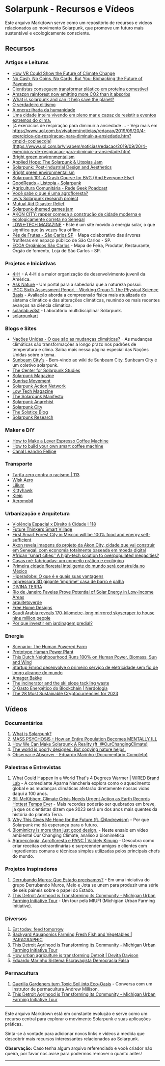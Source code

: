 # Solarpunk - Recursos e Vídeos

Este arquivo Markdown serve como um repositório de recursos e vídeos relacionados ao movimento Solarpunk, que promove um futuro mais sustentável e ecologicamente consciente.

## Recursos

### Artigos e Leituras

- [How VR Could Show the Future of Climate Change](https://www.lifewire.com/how-vr-could-show-the-future-of-climate-change-5189623)
- [No Cash, No Coins, No Cards, But You: Biohacking the Future of Payments](https://link.springer.com/chapter/10.1007/978-3-031-33246-3_16)
- [Cientistas conseguem transformar plástico em proteína comestível](https://canaltech.com.br/inovacao/cientistas-conseguem-transformar-plastico-em-proteina-comestivel-190900/)
- [Amazon rainforest now emitting more CO2 than it absorbs](https://www.theguardian.com/environment/2021/jul/14/amazon-rainforest-now-emitting-more-co2-than-it-absorbs)
- [What is solarpunk and can it help save the planet?](https://www.bbc.com/news/business-57761297.amp#aoh=16294057577826&amp_ct=1629405765182&referrer=https%3A%2F%2Fwww.google.com&amp_tf=Fonte%3A%20%251%24s)
- [O verdadeiro elitismo](https://medium.com/@felipemaestrello/o-verdadeiro-elitismo-80972778a3d8)
- [A encruzilhada da humanidade](https://medium.com/@felipemaestrello/a-encruzilhada-da-humanidade-9f507fedc55d)
- [Uma cidade inteira vivendo em pleno mar e capaz de resistir a eventos extremos do clima.](https://www.instagram.com/nexojornal/p/CXUM80ABK65/?utm_medium=copy_link)
- [4 exercícios de respiração para diminuir a ansiedade ... - Veja mais em https://www.uol.com.br/vivabem/noticias/redacao/2019/09/20/4-exercicios-de-respiracao-para-diminuir-a-ansiedade.htm?cmpid=copiaecola](https://www.uol.com.br/vivabem/noticias/redacao/2019/09/20/4-exercicios-de-respiracao-para-diminuir-a-ansiedade.htm)
- [Bright green environmentalism](https://en.wikipedia.org/wiki/Bright_green_environmentalism)
- [Applied Hope: The Solarpunk & Utopias Jam](https://itch.io/jam/applied-hope)
- [Solarpunk: Post-Industrial Design and Aesthetics](https://medium.com/@erichunting/solarpunk-post-industrial-design-and-aesthetics-1ecb350c28b6)
- [Bright green environmentalism](https://en.m.wikipedia.org/wiki/Bright_green_environmentalism)
- [Solarpunk 101: A Crash Course for BVG (And Everyone Else)](https://forums.yoworld.com/viewtopic.php?f=2&t=218674)
- [GoodReads - Listopia - Solarpunk](https://www.goodreads.com/list/show/89580.Solarpunk)
- [Agricultura Comunitária - Rede Geek Poadcast](https://open.spotify.com/episode/0yy2kJw6seW6ID1wJN0MVI?si=0jsVSfHZRPKXGR-H1yLJww&utm_source=native-share-menu&nd=1)
- [Você sabe o que é uma agrofloresta?](https://ciclovivo.com.br/planeta/desenvolvimento/voce-sabe-o-que-e-uma-agrofloresta/)
- [Ivy's Solarpunk research project](https://ivy-solarpunk.com)
- [Mutual Aid Disaster Relief](https://mutualaiddisasterrelief.org/pt/resources/?doing_wp_cron=1694629452.8696289062500000000000)
- [Solarpunk-themed games jam](https://www.reddit.com/r/solarpunk/comments/ne0kwu/solarpunkthemed_games_jam/?utm_medium=android_app&utm_source=share)
- [AKON CITY: rapper começa a construção de cidade moderna e ecologicamente correta no Senegal](https://revistacasaejardim.globo.com/Casa-e-Jardim/Arquitetura/noticia/2021/01/rapper-americano-comeca-construcao-de-cidade-moderna-no-senegal.html)
- [LOW←TECH MAGAZINE](https://solar.lowtechmagazine.com) - Este é um site movido a energia solar, o que significa que às vezes fica offline
- [Pés de Frutas - São Carlos SP](https://www.google.com/maps/d/edit?mid=1NhhL1y-nRgQfDn6RypUmI5a0rSk&ll=-22.0090241382117%2C-47.86508518821255&z=13) - Mapa colaborativo das árvores frutíferas em espaço público de São Carlos - SP.
- [ECOA Orgânicos São Carlos](https://www.google.com/maps/d/u/0/viewer?mid=1bUEReEzYQyH7DJuC2JVZTrqjR2s&ll=-22.105840682426035%2C-47.94565635&z=11) - Mapa de Feira, Produtor, Restaurante, Órgão de fomento, Loja de São Carlos - SP.

### Projetos e Iniciativas

- [4-H](https://4-h.org) - A 4‑H é a maior organização de desenvolvimento juvenil da América.
- [Ask Nature](https://asknature.org) - Um portal para a sabedoria que a natureza possui.
- [IPCC Sixth Assessment Report - Working Group 1: The Physical Science Basis](https://www.ipcc.ch/report/ar6/wg1/) - Avaliação aborda a compreensão física mais atualizada do sistema climático e das alterações climáticas, reunindo os mais recentes avanços na ciência climática.
- [solarlab.w3st](https://www.instagram.com/solarlab.w3st/?igshid=YmMyMTA2M2Y%3D) - Laboratório multidisciplinar Solarpunk.
- [solarpunkart](https://www.instagram.com/solarpunkart/)

### Blogs e Sites

- [Nações Unidas - O que são as mudanças climáticas?](https://brasil.un.org/pt-br/175180-o-que-são-mudanças-climáticas) - As mudanças climáticas são transformações a longo prazo nos padrões de temperatura e clima. Saiba mais nessa página especial das Nações Unidas sobre o tema.
- [Sunbeam City's](https://wiki.sunbeam.city/doku.php) - Bem-vindo ao wiki de Sunbeam City. Sunbeam City é um coletivo solarpunk.
- [The Center for Solarpunk Studies](https://solarpunk.cool/)
- [Solarpunk Magazine](https://www.solarpunkmagazine.com/)
- [Sunrise Movement](https://www.sunrisemovement.org/)
- [Solarpunk Action Network](https://www.solarpunkactionnetwork.com/)
- [Low Tech Magazine](https://solar.lowtechmagazine.com/)
- [The Solarpunk Manifesto](https://solarpunkmanifesto.com/)
- [Solarpunk Anarchist](https://solarpunkanarchists.com/)
- [Solarpunk City](https://www.solarpunkcity.com/)
- [The Solstice Blog](https://solstice.coop/blog/)
- [Solarpunk Research](https://solarpunk.carrd.co/)

### Maker e DIY

- [How to Make a Lever Espresso Coffee Machine](https://www.instructables.com/How-to-Make-a-Lever-Espresso-Machine/)
- [How to build your own smart coffee machine](https://www.techradar.com/how-to/how-to-build-your-own-smart-coffee-machine)
- [Canal Leandro Fellipe](https://www.youtube.com/c/LeandroFellipe/videos)

### Transporte

- [Tarifa zero contra o racismo | 113](https://www.youtube.com/watch?v=xFCzLnN8tCs)
- [Wisk Aero](https://wisk.aero)
- [Lilium](https://lilium.com)
- [Kittyhawk](https://www.kittyhawk.aero)
- [Klein](https://www.klein-vision.com)
- [Aeromobil](https://www.aeromobil.com)

### Urbanização e Arquitetura

- [Violência Espacial x Direito à Cidade I 118](https://www.youtube.com/watch?v=OC0THDl4sWE)
- [Future Thinkers Smart Village](https://www.youtube.com/watch?v=gdvJFzGUs8Q)
- [First Smart Forest City in Mexico will be 100% food and energy self-sufficient](https://inhabitat.com/first-smart-forest-city-in-mexico-will-be-100-food-and-energy-self-sufficient/)
- [Akon revela imagens do projeto da Akon City, cidade que vai construir em Senegal, com economia totalmente baseada em moeda digital](https://rollingstone.uol.com.br/noticia/akon-revela-imagens-do-projeto-da-akon-city-cidade-que-vai-construir-em-senegal-com-economia-totalmente-baseada-em-moeda-digital/)
- [African 'smart cities:' A high-tech solution to overpopulated megacities?](https://amp.cnn.com/cnn/2017/12/12/africa/africa-new-smart-cities/index.html)
- [Casas pré-fabricadas: um conceito prático e ecológico](https://www.tuacasa.com.br/casas-pre-fabricadas/)
- [Primeira cidade florestal inteligente do mundo será construída no México](https://sustentabilidadenoar.com.br/primeira-cidade-florestal-inteligente-do-mundo-sera-construida-no-mexico/)
- [Hiperadobe: O que é e quais suas vantagens](https://sustentarqui.com.br/hiperadobe-o-que-e-vantagens/)
- [Impressora 3D gigante 'imprime' casa de barro e palha](https://ciclovivo.com.br/arq-urb/arquitetura/empresa-italiana-desenvolve-impressora-3d-que-constroi-casa-em-adobe/)
- [DIVINA TERRA](https://institutocampana.org.br/divina-terra/)
- [Rio de Janeiro Favelas Prove Potential of Solar Energy in Low-Income Areas](https://rioonwatch.org/?p=65592)
- [arquitetoverde](https://www.instagram.com/arquitetoverde/)
- [Free Home Designs](https://www.yourhome.gov.au/house-designs)
- [Saudi Arabia reveals 170-kilometre-long mirrored skyscraper to house nine million people](https://www.dezeen.com/2022/07/26/neon-170-kilometre-long-skyscraper-city-saudi-arabia/)
- [Por que investir em jardinagem predial?](https://greentech.com.br/por-que-investir-em-jardinagem-predial/)

### Energia

- [Scenario: The Human Powered Farm](https://www.humanpowerplant.be/2023/06/scenario-the-human-powered-farm.html)
- [Prototype Human Power Plant](https://www.humanpowerplant.be/human_power_plant/prototype-human-power-plant.html)
- [This Dutch Neighbourhood Runs 100% on Human Power, Biomass, Sun and Wind](https://www.humanpowerplant.be/2020/05/this-dutch-neighbourhood-runs-100-on-human-power-biomass-sun-and-wind.html)
- [Startup Emrod desenvolve o primeiro serviço de eletricidade sem fio de longo alcance do mundo](https://www.stylourbano.com.br/startup-emrod-desenvolve-o-primeiro-servico-de-eletricidade-sem-fio-de-longo-alcance-do-mundo/?fbclid=IwAR0JoWKZYepRrPb6fr7YsgxAwxInB_DOXG_5x13_ed9NoV_WbH-iLmWbByc)
- [Amager Bakke](https://en.wikipedia.org/wiki/Amager_Bakke)
- [The incinerator and the ski slope tackling waste](https://www.bbc.com/news/business-49877318)
- [O Gasto Energético do Blockchain | Nerdologia](https://www.youtube.com/watch?v=85g3kOiFo7k)
- [The 28 Most Sustainable Cryptocurrencies for 2023](https://www.leafscore.com/blog/the-9-most-sustainable-cryptocurrencies-for-2021/)

## Vídeos

### Documentários

1. [What is Solarpunk?](https://www.youtube.com/watch?v=hHI61GHNGJM)
2. [MASS PSYCHOSIS - How an Entire Population Becomes MENTALLY ILL](https://www.youtube.com/watch?v=09maaUaRT4M)
3. [How We Can Make Solarpunk A Reality (ft. @OurChangingClimate)](https://www.youtube.com/watch?v=u-JvyfZVkIM)
4. [The world is poorly designed. But copying nature helps.](https://www.youtube.com/watch?v=iMtXqTmfta0&t=110s)
5. [Observar e Absorver - Eduardo Marinho (Documentário Completo)](https://www.youtube.com/watch?v=I7arqW5luKc)

### Palestras e Entrevistas

1. [What Could Happen in a World That's 4 Degrees Warmer | WIRED Brand Lab](https://www.youtube.com/watch?v=__Kt_oU9iss) - A comediante Aparna Nancherla explora como o aquecimento global e as mudanças climáticas afetarão diretamente nossas vidas daqui a 100 anos.
2. [Bill McKibben: Climate Crisis Needs Urgent Action as Earth Records Hottest Temps Ever](https://www.youtube.com/watch?v=N-PNlUkgfMs) - Mais recordes poderão ser quebrados em breve, já que os cientistas dizem que 2023 será um dos anos mais quentes da história do planeta Terra.
3. [Why This Gives Me Hope for the Future (ft. @Andrewism)](https://www.youtube.com/watch?v=u3aauiR9M88) - Por que Solarpunk me dá esperança para o futuro.
4. [Biomimicry is more than just good design.](https://www.youtube.com/watch?v=r1CpzEGhs3c) - Neste ensaio em vídeo ambiental Our Changing Climate, analiso a biomimética.
5. [Agroecologia, Agrofloresta e PANC | Valdely Kinupp](https://www.youtube.com/watch?v=1H4ySHAJyB4) - Descubra como criar receitas extraordinárias e surpreender amigos e clientes com ingredientes comuns e técnicas simples utilizadas pelos principais chefs do mundo. 

### Projetos Inspiradores

1. [Derrubando Muros: Que Estado precisamos?](https://www.youtube.com/watch?v=SOf44kXViHc) - Em uma iniciativa do grupo Derrubando Muros, Meio e Jota se unem para produzir uma série de seis paineis sobre o papel do Estado.
2. [This Detroit Agrihood is Transforming its Community - Michigan Urban Farming Initiative Tour](https://www.youtube.com/watch?v=fWYcsfnHfIU) - Um tour pela MIUFI (Michigian Urban Farming Initiative).

### Diversos

1. [Eat today, feed tomorrow](https://www.youtube.com/watch?v=MS-sJQkr0H4)
2. [Backyard Aquaponics Farming Fresh Fish and Vegetables | PARAGRAPHIC](https://www.youtube.com/watch?v=T15gXm6ha_I)
3. [This Detroit Agrihood is Transforming its Community - Michigan Urban Farming Initiative Tour](https://www.youtube.com/watch?v=fWYcsfnHfIU)
4. [How urban agriculture is transforming Detroit | Devita Davison](https://www.youtube.com/watch?v=G88JZ1DIdg8)
5. [Eduardo Marinho Sistema Escravagista Democracia Falsa](https://www.youtube.com/watch?v=QGH5Skds7j8)

### Permacultura

1. [Guerilla Gardeners turn Toxic Soil into Eco-Oasis](https://www.youtube.com/watch?v=UqyK_9iybD8) - Conversa com um instrutor de permacultura Andrew Millison.
2. [This Detroit Agrihood is Transforming its Community - Michigan Urban Farming Initiative Tour](https://www.youtube.com/watch?v=fWYcsfnHfIU)

---

Este arquivo Markdown está em constante evolução e serve como um recurso central para explorar o movimento Solarpunk e suas aplicações práticas.

Sinta-se à vontade para adicionar novos links e vídeos à medida que descobrir mais recursos interessantes relacionados ao Solarpunk.

**Observação:** Caso tenha algum arquivo referenciado e você criador não queira, por favor nos avise para podermos remover o quanto antes!

---
